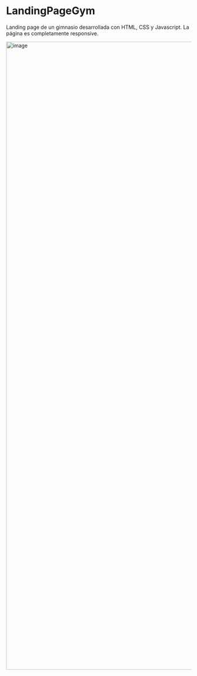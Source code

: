 # LandingPageGym

Landing page de un gimnasio desarrollada con HTML, CSS y Javascript. La página es completamente responsive.

<img width="1708" alt="image" src="https://github.com/BlackCodePP/LandingPageGym/assets/133769677/3e0b1bbf-548a-4989-a0ab-d31e5d234d39">
